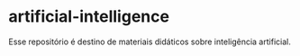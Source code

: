 # artificial-intelligence
Esse repositório é destino de materiais didáticos sobre inteligência artificial. 
